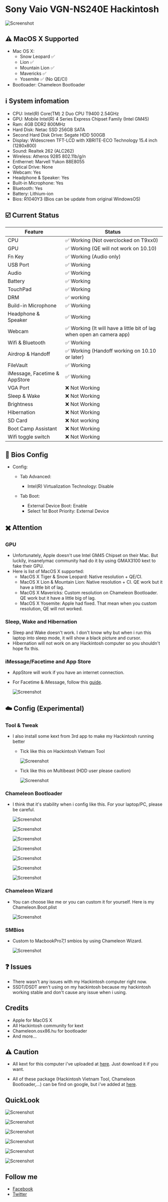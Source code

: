 # Sony Vaio VGN-NS240E Hackintosh

![Screenshot](Screenshots/Desktop.png)

## ⚠ MacOS X Supported
- Mac OS X: 
  - Snow Leopard ✅
  - Lion ✅
  - Mountain Lion ✅
  - Mavericks ✅
  - Yosemite ✅ (No QE/CI)
- Bootloader: Chameleon Bootloader

## ℹ️ System infomation

  * CPU: Intel(R) Core(TM) 2 Duo CPU T9400 2.54GHz
  * GPU: Mobile Intel(R) 4 Series Express Chipset Family (Intel GM45)
  * Ram: 4GB DDR2 800MHz
  * Hard Disk: Netac SSD 256GB SATA
  *	Second Hard Disk Drive: Segate HDD 500GB
  * Display: Widescreen TFT-LCD with XBRITE-ECO Technology 15.4 inch (1280x800)
  * Sound: Realtek 262 (ALC262)
  * Wireless: Atheros 9285 802.11b/g/n
  * Enthernet: Marvell Yukon 88E8055
  * Optical Drive: None
  * Webcam: Yes
  * Headphone & Speaker: Yes
  * Built-in Microphone: Yes
  * Bluetooth: Yes
  * Battery: Lithium-ion
  * Bios: R1040Y3 (Bios can be update from original WindowsOS)

## ☑️ Current Status

| Feature | Status |
| ------------- | ------------- |
| CPU | ✅ Working (Not overclocked on T9xx0) |
| GPU | ✅ Working (QE will not work on 10.10) |
| Fn Key | ✅ Working (Audio only) |
| USB Port | ✅ Working |
| Audio | ✅ Working |
| Battery | ✅ Working |
| TouchPad | ✅ Working |
| DRM | ✅ working |
| Build-in Microphone | ✅ Working |
| Headphone & Speaker | ✅ Working |
| Webcam | ✅ Working (It will have a little bit of lag when open an camera app) |
| Wifi & Bluetooth | ✅ Working |
| Airdrop & Handoff | ✅ Working (Handoff working on 10.10 or later) |
| FileVault | ✅ Working |
| iMessage, Facetime & AppStore | ✅ Working |
| VGA Port | ❌ Not Working |
| Sleep & Wake | ❌ Not Working |
| Brightness | ❌ Not Working |
| Hibernation | ❌ Not Working |
| SD Card | ❌ Not working |
| Boot Camp Assistant | ❌ Not Working |
| Wifi toggle switch | ❌ Not Working |

## 💾 Bios Config 
* Config:

  * Tab Advanced:
    * Intel(R) Virtualization Technology: Disable

  * Tab Boot:
    * External Device Boot: Enable
    * Select 1st Boot Priority: External Device

## ✖️ Attention

### GPU
* Unfortunately, Apple doesn't use Intel GM45 Chipset on their Mac. But luckily, insanelymac community had do it by using GMAX3100 kext to fake their GPU.
 * Here is list of MacOS X supported:
   * MacOS X Tiger & Snow Leopard: Native resolution + QE/CI.
   * MacOS X Lion & Mountain Lion: Native resolution + CI. QE work but it have a little bit of lag.
   * MacOS X Mavericks: Custom resolution on Chameleon Bootloader. QE work but it have a little big of lag.
   * MacOS X Yosemite: Apple had fixed. That mean when you custom resolution, QE will not worked.

### Sleep, Wake and Hibernation
* Sleep and Wake doesn't work. I don't know why but when i run this laptop into sleep mode, it will show a black picture and cursor.
* Hibernation will not work on any Hackintosh computer so you shouldn't hope fix this.

### iMessage/Facetime and App Store
* AppStore will work if you have an internet connection.
* For Facetime & iMessage, follow this <a href="https://github.com/red-toxic/iMessage-Fix/">guide</a>.

  ![Screenshot](Screenshots/FT&iM.png)

## ☁️ Config (Experimental)

### Tool & Tweak
* I also install some kext from 3rd app to make my Hackintosh running better
  * Tick like this on Hackintosh Vietnam Tool

      ![Screenshot](Screenshots/HVT.png)

  * Tick like this on Multibeast (HDD user please caution)

      ![Screenshot](Screenshots/Multibeast.png)

### Chameleon Bootloader
* I think that it's stability when i config like this. For your laptop/PC, please be careful.
  
  ![Screenshot](Screenshots/Bootloader1.png)

  ![Screenshot](Screenshots/Bootloader2.png)

  ![Screenshot](Screenshots/Bootloader3.png)

  ![Screenshot](Screenshots/Bootloader4.png)

  ![Screenshot](Screenshots/Bootloader5.png)

  ![Screenshot](Screenshots/Bootloader6.png)

  ![Screenshot](Screenshots/Bootloader7.png)


### Chameleon Wizard
* You can choose like me or you can custom it for yourself. Here is my Chameleon.Boot.plist

  ![Screenshot](Screenshots/ChameleonWizard.png)

### SMBios
* Custom to MacbookPro7,1 smbios by using Chameleon Wizard.

  ![Screenshot](Screenshots/SMBios.png)

## ❓ Issues
* There wasn't any issues with my Hackintosh computer right now.
* SSDT/DSDT aren't using on my hackintosh because my hackintosh working stable and don't cause any issue when i using.

## Credits
* Apple for MacOS X
* All Hackintosh community for kext
* Chameleon.osx86.hu for bootloader
* And more...

## ⚠ Caution
* All kext for this computer i've uploaded at <a href="https://github.com/red-toxic/Sony-Vaio-VGN-NS240E-Hackintosh/tree/main/Kext">here</a>. Just download it if you want.

* All of these package (Hackintosh Vietnam Tool, Chameleon Bootloader,...) can be find on google, but i've added at <a href="https://github.com/red-toxic/Sony-Vaio-VGN-NS240E-Hackintosh/tree/main/Package">here</a>.

## QuickLook

![Screenshot](Screenshots/QuickLook1.png)
  
![Screenshot](Screenshots/QuickLook2.png)

![Screenshot](Screenshots/QuickLook3.png)

![Screenshot](Screenshots/QuickLook4.png)

![Screenshot](Screenshots/QuickLook5.png)

![Screenshot](Screenshots/QuickLook6.png)

## Follow me
* <a href="https://www.facebook.com/anpk.duyanh/">Facebook</a>
* <a href="https://www.twitter.com/3xtend3r">Twitter</a>
